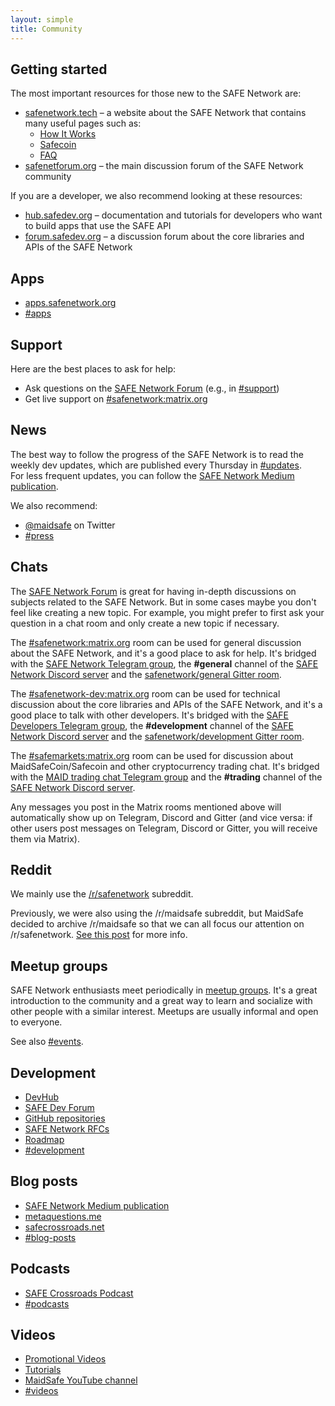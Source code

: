 ```yaml
---
layout: simple
title: Community
---
```


## Getting started

The most important resources for those new to the SAFE Network are:

- [safenetwork.tech](https://safenetwork.tech/) – a website about the SAFE Network that contains many useful pages such as:
  - [How It Works](https://safenetwork.tech/how-it-works/)
  - [Safecoin](https://safenetwork.tech/safecoin/)
  - [FAQ](https://safenetwork.tech/faq/)
- [safenetforum.org](https://safenetforum.org/) – the main discussion forum of the SAFE Network community

If you are a developer, we also recommend looking at these resources:

- [hub.safedev.org](https://hub.safedev.org/) – documentation and tutorials for developers who want to build apps that use the SAFE API
- [forum.safedev.org](https://forum.safedev.org/) – a discussion forum about the core libraries and APIs of the SAFE Network

## Apps

- [apps.safenetwork.org](https://apps.safenetwork.org/)
- [#apps](https://safenetforum.org/c/apps)

## Support

Here are the best places to ask for help:

- Ask questions on the [SAFE Network Forum](https://safenetforum.org/) (e.g., in [#support](https://safenetforum.org/c/support))
- Get live support on [#safenetwork:matrix.org](https://riot.im/app/#/room/#safenetwork:matrix.org)

## News

The best way to follow the progress of the SAFE Network is to read the weekly dev updates, which are published every Thursday in [#updates](https://safenetforum.org/c/development/updates).<br>
For less frequent updates, you can follow the [SAFE Network Medium publication](https://medium.com/safenetwork).

We also recommend:

- [@maidsafe](https://twitter.com/maidsafe) on Twitter
- [#press](https://safenetforum.org/c/press)

## Chats

The [SAFE Network Forum](https://safenetforum.org) is great for having in-depth discussions on subjects related to the SAFE Network. But in some cases maybe you don't feel like creating a new topic. For example, you might prefer to first ask your question in a chat room and only create a new topic if necessary.

The [#safenetwork:matrix.org](https://riot.im/app/#/room/#safenetwork:matrix.org) room can be used for general discussion about the SAFE Network, and it's a good place to ask for help. It's bridged with the [SAFE Network Telegram group](https://t.me/safenetwork), the **#general** channel of the [SAFE Network Discord server](https://discord.safenetwork.org/) and the [safenetwork/general Gitter room](https://gitter.im/safenetwork/general).

The [#safenetwork-dev:matrix.org](https://riot.im/app/#/room/#safenetwork-dev:matrix.org) room can be used for technical discussion about the core libraries and APIs of the SAFE Network, and it's a good place to talk with other developers. It's bridged with the [SAFE Developers Telegram group](https://t.me/safedev), the **#development** channel of the [SAFE Network Discord server](https://discord.safenetwork.org/) and the [safenetwork/development Gitter room](https://gitter.im/safenetwork/development).

The [#safemarkets:matrix.org](https://riot.im/app/#/room/#safemarkets:matrix.org) room can be used for discussion about MaidSafeCoin/Safecoin and other cryptocurrency trading chat. It's bridged with the [MAID trading chat Telegram group](https://t.me/maidsafecoin) and the **#trading** channel of the [SAFE Network Discord server](https://discord.safenetwork.org/).

Any messages you post in the Matrix rooms mentioned above will automatically show up on Telegram, Discord and Gitter (and vice versa: if other users post messages on Telegram, Discord or Gitter, you will receive them via Matrix).

## Reddit

We mainly use the [/r/safenetwork](https://www.reddit.com/r/safenetwork) subreddit.

Previously, we were also using the /r/maidsafe subreddit, but MaidSafe decided to archive /r/maidsafe so that we can all focus our attention on /r/safenetwork. [See this post](https://safenetforum.org/t/reddit-migration-to-r-safenetwork/20334) for more info.

## Meetup groups

SAFE Network enthusiasts meet periodically in [meetup groups](/meetup-groups/). It's a great introduction to the community and a great way to learn and socialize with other people with a similar interest. Meetups are usually informal and open to everyone.

See also [#events](https://safenetforum.org/c/community/events).

## Development

- [DevHub](https://hub.safedev.org/)
- [SAFE Dev Forum](https://forum.safedev.org/)
- [GitHub repositories](https://github.com/maidsafe)
- [SAFE Network RFCs](https://github.com/maidsafe/rfcs/blob/master/RFCs-by-status.md)
- [Roadmap](https://safenetwork.tech/timeline/#Roadmap)
- [#development](https://safenetforum.org/c/development)

## Blog posts

- [SAFE Network Medium publication](https://medium.com/safenetwork)
- [metaquestions.me](https://metaquestions.me)
- [safecrossroads.net](https://safecrossroads.net/categories/#articles)
- [#blog-posts](https://safenetforum.org/c/community/blog-posts)

## Podcasts

- [SAFE Crossroads Podcast](https://safecrossroads.net/categories/#podcasts)
- [#podcasts](https://safenetforum.org/c/community/podcasts)

## Videos

- [Promotional Videos](https://www.youtube.com/playlist?list=PL7GqwP0KrKTrk-mpXxPb1l-oyfTHoZIdK)
- [Tutorials](https://www.youtube.com/playlist?list=PL7GqwP0KrKTqUKiSCDCRQDiRhznbeZjRu)
- [MaidSafe YouTube channel](https://www.youtube.com/channel/UChDck5R_C9i6XTrS66tbwOw)
- [#videos](https://safenetforum.org/c/community/videos)
